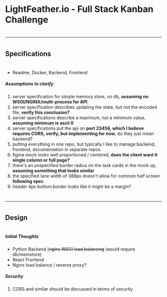 # LightFeather.io - Full Stack Kanban Challenge
#
#

---
#
## Specifications
#

* Readme, Docker, Backend, Frontend

##### Assumptions to clarify
1. server specification for simple memory store, no db, **assuming no WSGI/NGINX/multi-process for API**
2. server specification describes updating the state, but not the encoded file, **verify this conclusion?**
3. server specifications describe a maximum, not a minimum value, **assuming minimum is ascii 0**
8. server specifications put the api on **port 23456, which I believe requires CORS, verify, but implementing for now**, do they just mean backend?
4. putting everything in one repo, but typically I like to manage backend, frontend, documentation in separate repos.
5. figma mock looks well proportioned / centered, **does the client want it single column or full page?**
6. there's an unspecified border radius on the task cards in the mock up, **assuming something that looks similar**
7. the specified lane width of 388px doesn't allow for common half screen **following spec**
8. header 4px bottom border looks like it might be a margin?
#
#

---
#
## Design
#

##### Initial Thoughts

* Python Backend (~~nginx WSGI load balancing~~ (would require db/memstore)
* React Frontend
* Nginx load balance / reverse proxy?

##### Security
1. CORS and similar should be discussed in terms of security
